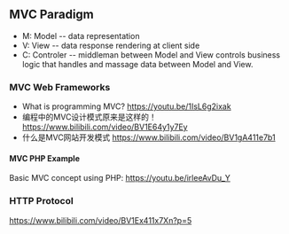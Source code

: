 ## MVC Paradigm

* M: Model  -- data representation
* V: View  -- data response rendering at client side
* C: Controler -- middleman between Model and View controls business logic that handles and massage data between Model and View.

### MVC Web Frameworks

* What is programming MVC?  https://youtu.be/1IsL6g2ixak
* 编程中的MVC设计模式原来是这样的！ https://www.bilibili.com/video/BV1E64y1y7Ey
* 什么是MVC网站开发模式 https://www.bilibili.com/video/BV1gA411e7b1

#### MVC PHP Example
Basic MVC concept using PHP: https://youtu.be/irleeAvDu_Y


### HTTP Protocol

https://www.bilibili.com/video/BV1Ex411x7Xn?p=5
